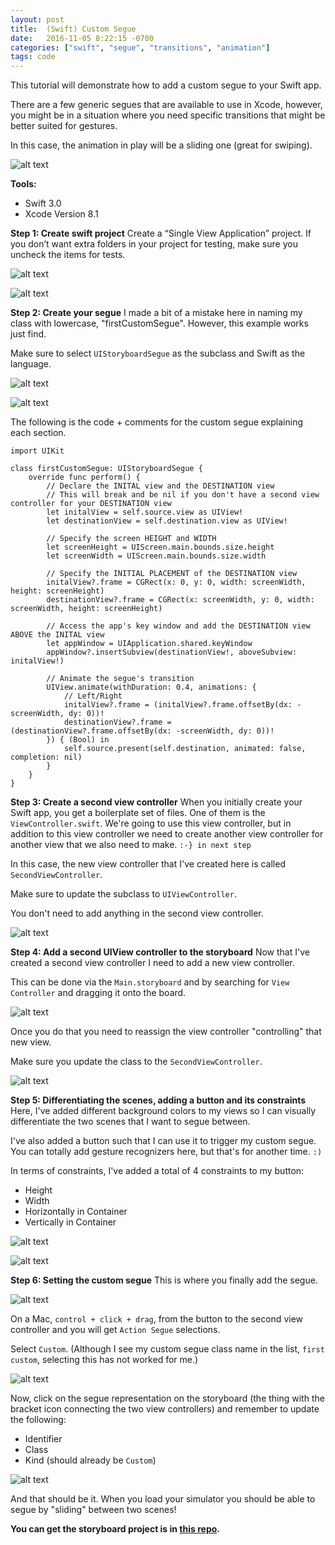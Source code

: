 ```yaml
---
layout: post
title:  (Swift) Custom Segue
date:   2016-11-05 8:22:15 -0700
categories: ["swift", "segue", "transitions", "animation"]
tags: code
---
```


This tutorial will demonstrate how to add a custom segue to your Swift app.

There are a few generic segues that are available to use in Xcode, however, you might be in a situation where you need specific transitions that might be better suited for gestures.

In this case, the animation in play will be a sliding one (great for swiping).


![alt text](https://raw.githubusercontent.com/seimith/seimith.github.io/master/_assets/2016-11-05-assets/CustomSegue.gif "Custom segue")

**Tools:**

- Swift 3.0
- Xcode Version 8.1

**Step 1: Create swift project**
Create a “Single View Application” project. If you don’t want extra folders in your project for testing, make sure you uncheck the items for tests.

![alt text](https://raw.githubusercontent.com/seimith/seimith.github.io/master/_assets/2016-11-05-assets/1.png "Creating a single page application")

![alt text](https://raw.githubusercontent.com/seimith/seimith.github.io/master/_assets/2016-11-05-assets/2.png "Creating a single page application")

**Step 2: Create your segue**
I made a bit of a mistake here in naming my class with lowercase, "firstCustomSegue". However, this example works just find.

Make sure to select `UIStoryboardSegue` as the subclass and Swift as the language.

![alt text](https://raw.githubusercontent.com/seimith/seimith.github.io/master/_assets/2016-11-05-assets/3.png "Creating a new file for your segue")

![alt text](https://raw.githubusercontent.com/seimith/seimith.github.io/master/_assets/2016-11-05-assets/4.png "Naming your segue file")

The following is the code + comments for the custom segue explaining each section.

```
import UIKit

class firstCustomSegue: UIStoryboardSegue {
    override func perform() {
        // Declare the INITAL view and the DESTINATION view
        // This will break and be nil if you don't have a second view controller for your DESTINATION view
        let initalView = self.source.view as UIView!
        let destinationView = self.destination.view as UIView!

        // Specify the screen HEIGHT and WIDTH
        let screenHeight = UIScreen.main.bounds.size.height
        let screenWidth = UIScreen.main.bounds.size.width

        // Specify the INITIAL PLACEMENT of the DESTINATION view
        initalView?.frame = CGRect(x: 0, y: 0, width: screenWidth, height: screenHeight)
        destinationView?.frame = CGRect(x: screenWidth, y: 0, width: screenWidth, height: screenHeight)

        // Access the app's key window and add the DESTINATION view ABOVE the INITAL view
        let appWindow = UIApplication.shared.keyWindow
        appWindow?.insertSubview(destinationView!, aboveSubview: initalView!)

        // Animate the segue's transition
        UIView.animate(withDuration: 0.4, animations: {
            // Left/Right
            initalView?.frame = (initalView?.frame.offsetBy(dx: -screenWidth, dy: 0))!
            destinationView?.frame = (destinationView?.frame.offsetBy(dx: -screenWidth, dy: 0))!
        }) { (Bool) in
            self.source.present(self.destination, animated: false, completion: nil)
        }
    }
}

```
**Step 3: Create a second view controller**
When you initially create your Swift app, you get a boilerplate set of files. One of them is the `ViewController.swift`. We're going to use this view controller, but in addition to this view controller we need to create another view controller for another view that we also need to make. `:-} in next step`

In this case, the new view controller that I've created here is called `SecondViewController`.

Make sure to update the subclass to `UIViewController`.

You don't need to add anything in the second view controller.

![alt text](https://raw.githubusercontent.com/seimith/seimith.github.io/master/_assets/2016-11-05-assets/5.png "Creating a new view controller")

**Step 4: Add a second UIView controller to the storyboard**
Now that I've created a second view controller I need to add a new view controller.

This can be done via the `Main.storyboard` and by searching for `View Controller` and dragging it onto the board.

![alt text](https://raw.githubusercontent.com/seimith/seimith.github.io/master/_assets/2016-11-05-assets/6.png "Adding a second UIView controller")

Once you do that you need to reassign the view controller "controlling" that new view.

Make sure you update the class to the `SecondViewController`.

![alt text](https://raw.githubusercontent.com/seimith/seimith.github.io/master/_assets/2016-11-05-assets/13.png "Reassigning the controller for the new UIView controller")

**Step 5: Differentiating the scenes, adding a button and its constraints**
Here, I've added different background colors to my views so I can visually differentiate the two scenes that I want to segue between.

I've also added a button such that I can use it to trigger my custom segue. You can totally add gesture recognizers here, but that's for another time. `:)`

In terms of constraints, I've added a total of 4 constraints to my button:

- Height
- Width
- Horizontally in Container
- Vertically in Container

![alt text](https://raw.githubusercontent.com/seimith/seimith.github.io/master/_assets/2016-11-05-assets/7.png "Adding constraints: height, width")

![alt text](https://raw.githubusercontent.com/seimith/seimith.github.io/master/_assets/2016-11-05-assets/8.png "Adding constraints: horizontal, vertical")

**Step 6: Setting the custom segue**
This is where you finally add the segue.

![alt text](https://raw.githubusercontent.com/seimith/seimith.github.io/master/_assets/2016-11-05-assets/9.png "Setting the custom segue")

On a Mac, `control + click + drag`, from the button to the second view controller and you will get `Action Segue` selections.

Select `Custom`. (Although I see my custom segue class name in the list, `first custom`, selecting this has not worked for me.)

![alt text](https://raw.githubusercontent.com/seimith/seimith.github.io/master/_assets/2016-11-05-assets/11.png "Selecting your custom segue")

Now, click on the segue representation on the storyboard (the thing with the bracket icon connecting the two view controllers) and remember to update the following:

- Identifier
- Class
- Kind (should already be `Custom`)

![alt text](https://raw.githubusercontent.com/seimith/seimith.github.io/master/_assets/2016-11-05-assets/12.png "Updating segue")

And that should be it. When you load your simulator you should be able to segue by "sliding" between two scenes!

**You can get the storyboard project is in [this repo][link].**

[link]: https://github.com/seimith/SwiftCustomSegues
